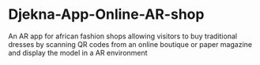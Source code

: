 # Djekna-App-Online-AR-shop
 An AR app for african fashion shops allowing visitors to buy traditional dresses by scanning QR codes from an online boutique or paper magazine and display the model in a AR environment
